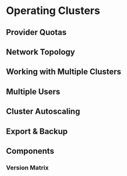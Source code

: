 # Operating Clusters

## Provider Quotas

## Network Topology

## Working with Multiple Clusters

## Multiple Users

## Cluster Autoscaling

## Export & Backup

## Components

### Version Matrix

